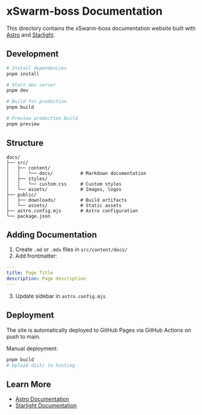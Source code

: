 # xSwarm-boss Documentation

This directory contains the xSwarm-boss documentation website built with [Astro](https://astro.build) and [Starlight](https://starlight.astro.build).

## Development

```bash
# Install dependencies
pnpm install

# Start dev server
pnpm dev

# Build for production
pnpm build

# Preview production build
pnpm preview
```

## Structure

```
docs/
├── src/
│   ├── content/
│   │   └── docs/          # Markdown documentation
│   ├── styles/
│   │   └── custom.css     # Custom styles
│   └── assets/            # Images, logos
├── public/
│   ├── downloads/         # Build artifacts
│   └── assets/            # Static assets
├── astro.config.mjs       # Astro configuration
└── package.json
```

## Adding Documentation

1. Create `.md` or `.mdx` files in `src/content/docs/`
2. Add frontmatter:
```yaml
---
title: Page Title
description: Page description
---
```
3. Update sidebar in `astro.config.mjs`

## Deployment

The site is automatically deployed to GitHub Pages via GitHub Actions on push to main.

Manual deployment:
```bash
pnpm build
# Upload dist/ to hosting
```

## Learn More

- [Astro Documentation](https://docs.astro.build)
- [Starlight Documentation](https://starlight.astro.build)
